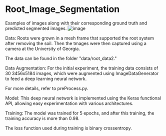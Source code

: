 # Root_Image_Segmentation 
Examples of images along with their corresponding ground truth and predicted segmented images.
![image](https://github.com/Computational-Plant-Science/Root_Image_Segmentation/assets/133724174/987f30db-9f33-45f1-8214-75c19554644b)

Data:
Roots were grown in a mesh frame that supported the root system after removing the soil. Then the tmages were then captured using a camera at the University of Georgia. 



The data can be found in the folder "data/root_data2."

Data Augmentation:
For the initial experiment, the training data consists of 30 3456x5184 images, which were augmented using ImageDataGenerator to feed a deep learning neural network.

For more details, refer to preProcess.py.

Model:
This deep neural network is implemented using the Keras functional API, allowing easy experimentation with various architectures.

Training:
The model was trained for 5 epochs, and after this training, the training accuracy is more than 0.98.

The loss function used during training is binary crossentropy.

